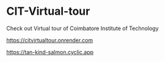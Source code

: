 # CIT-Virtual-tour
Check out Virtual tour of Coimbatore Institute of Technology



https://citvirtualtour.onrender.com

https://tan-kind-salmon.cyclic.app
